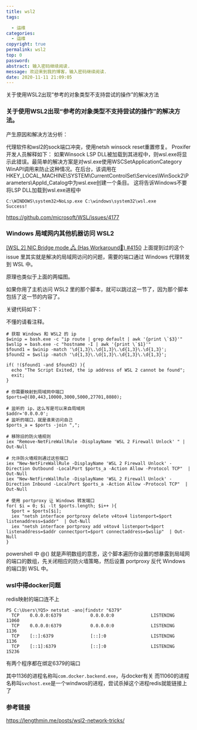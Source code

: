```yaml
---
title: wsl2
tags:

  - 运维
categories:
  - 运维
copyright: true
permalink: wsl2
top: 0
password: 
abstract: 输入密码继续阅读.
message: 欢迎来到我的博客，输入密码继续阅读.
date: 2020-11-11 21:09:05
---
```

关于使用WSL2出现“参考的对象类型不支持尝试的操作”的解决方法
<!--more-->

### 关于使用WSL2出现“参考的对象类型不支持尝试的操作”的解决方法。

产生原因和解决方法分析：

代理软件和wsl2的sock端口冲突，使用netsh winsock reset重置修复。
Proxifer开发人员解释如下：
如果Winsock LSP DLL被加载到其进程中，则wsl.exe将显示此错误。最简单的解决方案是对wsl.exe使用WSCSetApplicationCategory WinAPI调用来防止这种情况。在后台，该调用在HKEY_LOCAL_MACHINE\SYSTEM\CurrentControlSet\Services\WinSock2\Parameters\AppId_Catalog中为wsl.exe创建一个条目。
这将告诉Windows不要将LSP DLL加载到wsl.exe进程中
```
C:\WINDOWS\system32>NoLsp.exe C:\windows\system32\wsl.exe
Success!
```

https://github.com/microsoft/WSL/issues/4177



### Windows 局域网内其他机器访问 WSL2
[[WSL 2] NIC Bridge mode 🖧 (Has Workaround🔨) #4150](https://github.com/microsoft/WSL/issues/4150)
上面提到过的这个 issue 里其实就是解决的局域网访问的问题，需要的端口通过 Windows 代理转发到 WSL 中。

原理也类似于上面的两幅图。

如果你用了主机访问 WSL2 里的那个脚本，就可以跳过这一节了，因为那个脚本包括了这一节的内容了。

关键代码如下：

不懂的请看注释。
```
# 获取 Windows 和 WSL2 的 ip
$winip = bash.exe -c "ip route | grep default | awk '{print \`$3}'"
$wslip = bash.exe -c "hostname -I | awk '{print \`$1}'"
$found1 = $winip -match '\d{1,3}\.\d{1,3}\.\d{1,3}\.\d{1,3}';
$found2 = $wslip -match '\d{1,3}\.\d{1,3}\.\d{1,3}\.\d{1,3}';

if( !($found1 -and $found2) ){
  echo "The Script Exited, the ip address of WSL 2 cannot be found";
  exit;
}

# 你需要映射到局域网中端口
$ports=@(80,443,10000,3000,5000,27701,8080);

# 监听的 ip，这么写是可以来自局域网
$addr='0.0.0.0';
# 监听的端口，就是谁来访问自己
$ports_a = $ports -join ",";

# 移除旧的防火墙规则
iex "Remove-NetFireWallRule -DisplayName 'WSL 2 Firewall Unlock' " | Out-Null

# 允许防火墙规则通过这些端口
iex "New-NetFireWallRule -DisplayName 'WSL 2 Firewall Unlock' -Direction Outbound -LocalPort $ports_a -Action Allow -Protocol TCP"  | Out-Null
iex "New-NetFireWallRule -DisplayName 'WSL 2 Firewall Unlock' -Direction Inbound -LocalPort $ports_a -Action Allow -Protocol TCP"  | Out-Null

# 使用 portproxy 让 Windows 转发端口
for( $i = 0; $i -lt $ports.length; $i++ ){
  $port = $ports[$i];
  iex "netsh interface portproxy delete v4tov4 listenport=$port listenaddress=$addr"  | Out-Null
  iex "netsh interface portproxy add v4tov4 listenport=$port listenaddress=$addr connectport=$port connectaddress=$wslip"  | Out-Null
}
```
powershell 中 @() 就是声明数组的意思，这个脚本遍历你设置的想暴露到局域网的端口的数组，先关闭相应的防火墙策略，然后设置 portproxy 反代 Windows 的端口到 WSL 中。


 
### wsl中得docker问题
redis映射的端口连不上

```
PS C:\Users\YQ5> netstat -ano|findstr "6379"
  TCP    0.0.0.0:6379           0.0.0.0:0              LISTENING       11060
  TCP    0.0.0.0:6379           0.0.0.0:0              LISTENING       1136
  TCP    [::]:6379              [::]:0                 LISTENING       1136
  TCP    [::1]:6379             [::]:0                 LISTENING       15236
```
有两个程序都在绑定6379的端口

其中1136的进程名称叫`com.docker.backend.exe`，与docker有关
而11060的进程名称叫`svchost.exe`是一个windwos的进程，尝试杀掉这个进程redis就能链接上了


### 参考链接

https://lengthmin.me/posts/wsl2-network-tricks/